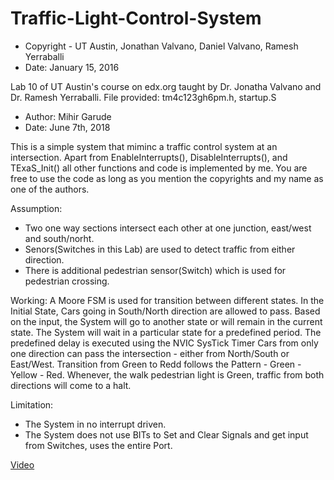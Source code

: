 # Traffic-Light-Control-System

- Copyright - UT Austin, Jonathan Valvano, Daniel Valvano, Ramesh Yerraballi
- Date: January 15, 2016

Lab 10 of UT Austin's course on edx.org taught by Dr. Jonatha Valvano and Dr. Ramesh Yerraballi.
File provided: tm4c123gh6pm.h, startup.S

- Author: Mihir Garude
- Date: June 7th, 2018

This is a simple system that miminc a traffic control system at an intersection. Apart from EnableInterrupts(),
DisableInterrupts(), and TExaS_Init() all other functions and code is implemented by me. You are free
to use the code as long as you mention the copyrights and my name as one of the authors.

Assumption:
- Two one way sections intersect each other at one junction, east/west and south/norht.
- Senors(Switches in this Lab) are used to detect traffic from either direction.
- There is additional pedestrian sensor(Switch) which is used for pedestrian crossing.

Working:
A Moore FSM is used for transition between different states. In the Initial State, Cars going in South/North
direction are allowed to pass. Based on the input, the System will go to another state or will remain in the current state.
The System will wait in a particular state for a predefined period. The predefined delay is executed
using the NVIC SysTick Timer
Cars from only one direction can pass the intersection - either from North/South or East/West.
Transition from Green to Redd follows the Pattern - Green - Yellow - Red.
Whenever, the walk pedestrian light is Green, traffic from both directions will come to a halt.

Limitation:
- The System in no interrupt driven.
- The System does not use BITs to Set and Clear Signals and get input from Switches, uses the entire Port.

[Video](https://youtu.be/gMDjTUCRp6U)

